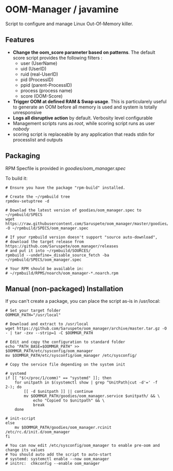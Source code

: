 OOM-Manager / javamine
======================

Script to configure and manage Linux Out-Of-Memory killer.


Features
--------
  * **Change the oom_score parameter based on patterns**. The default score script provides the following filters :
    * user (UserName)
    * uid (UserID)
    * ruid (real-UserID)
    * pid (ProcessID)
    * ppid (parent-ProcessID)
    * process (process name)
    * score (OOM-Score)
  * **Trigger OOM at defined RAM & Swap usage**. This is particularely useful to generate an OOM before all memory is used and system is totally unresponsive
  * **Logs all disruptive action** by default. Verbosity level configurable
  * Management scripts runs as *root*, while scoring script runs as user *nobody*
  * scoring script is replaceable by any application that reads stdin for processlist and outputs 


Packaging
---------

RPM Specfile is provided in *goodies/oom_manager.spec*

To build it:

	# Ensure you have the package "rpm-build" installed.
	
	# Create the ~/rpmbuild tree
	rpmdev-setuptree -d
	
	# Downlad the latest version of goodies/oom_manager.spec to ~/rpmbuild/SPECS
	wget https://raw.githubusercontent.com/Saruspete/oom_manager/master/goodies/oom_manager.spec -O ~/rpmbuild/SPECS/oom_manager.spec
	
	# If your rpmbuild version doesn't support "source auto-download", 
	# download the target release from https://github.com/Saruspete/oom_manager/releases 
	# and put it into ~/rpmbuild/SOURCES/
	rpmbuild --undefine=_disable_source_fetch -ba ~/rpmbuild/SPECS/oom_manager.spec
	
	# Your RPM should be available in: 
	# ~/rpmbuild/RPMS/noarch/oom_manager-*.noarch.rpm
	

Manual (non-packaged) Installation
-----------------------------------

If you can't create a package, you can place the script as-is in /usr/local:

	# Set your target folder
	OOMMGR_PATH="/usr/local"
	
	# Download and extract to /usr/local
	wget https://github.com/Saruspete/oom_manager/archive/master.tar.gz -O - | tar -zxv --strip=1 -C $OOMMGR_PATH
	
	# Edit and copy the configuration to standard folder
	echo "PATH_BASE=$OOMMGR_PATH" >> $OOMMGR_PATH/etc/sysconfig/oom_manager
	mv $OOMMGR_PATH/etc/sysconfig/oom_manager /etc/sysconfig/
	
	# Copy the service file depending on the system init
	
	# systemd
	if [[ "$(</proc/1/comm)" == "systemd" ]]; then
		for unitpath in $(systemctl show | grep ^UnitPath|cut -d'=' -f 2-); do
			[[ -d $unitpath ]] || continue
			mv $OOMMGR_PATH/goodies/oom_manager.service $unitpath/ && \
				echo "Copied to $unitpath" && \
				break
		done
	
	# init-script
	else
		mv $OOMMGR_PATH/goodies/oom_manager.rcinit /etc/rc.d/init.d/oom_manager
	fi
	
	# You can now edit /etc/sysconfig/oom_manager to enable pre-oom and change its values
	# You should auto add the script to auto-start
	# systemd: systemctl enable --now oom_manager
	# initrc:  chkconfig --enable oom_manager
	
